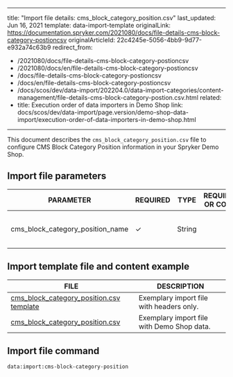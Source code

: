   
---
title: "Import file details: cms_block_category_position.csv"
last_updated: Jun 16, 2021
template: data-import-template
originalLink: https://documentation.spryker.com/2021080/docs/file-details-cms-block-category-postioncsv
originalArticleId: 22c4245e-5056-4bb9-9d77-e932a74c63b9
redirect_from:
  - /2021080/docs/file-details-cms-block-category-postioncsv
  - /2021080/docs/en/file-details-cms-block-category-postioncsv
  - /docs/file-details-cms-block-category-postioncsv
  - /docs/en/file-details-cms-block-category-postioncsv
  - /docs/scos/dev/data-import/202204.0/data-import-categories/content-management/file-details-cms-block-category-postion.csv.html
related:
  - title: Execution order of data importers in Demo Shop
    link: docs/scos/dev/data-import/page.version/demo-shop-data-import/execution-order-of-data-importers-in-demo-shop.html
---

This document describes the `cms_block_category_position.csv` file to configure CMS Block Category Position information in your Spryker Demo Shop.

## Import file parameters

| PARAMETER | REQUIRED | TYPE | REQUIREMENTS OR COMMENTS | DESCRIPTION |
| --- | --- | --- | --- | --- |
| cms_block_category_position_name | &check; | String |  |Name of the CMS block category position.  |

## Import template file and content example

| FILE | DESCRIPTION |
| --- | --- |
| [cms_block_category_position.csv template](https://spryker.s3.eu-central-1.amazonaws.com/docs/Developer+Guide/Back-End/Data+Manipulation/Data+Ingestion/Data+Import/Data+Import+Categories/Content+Management/cms_block_category_position_template.csv) | Exemplary import file with headers only. |
| [cms_block_category_position.csv](https://spryker.s3.eu-central-1.amazonaws.com/docs/Developer+Guide/Back-End/Data+Manipulation/Data+Ingestion/Data+Import/Data+Import+Categories/Content+Management/cms_block_category_position.csv) | Exemplary import file with Demo Shop data. |

## Import file command

```bash
data:import:cms-block-category-position
```

